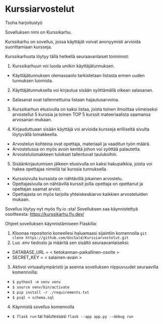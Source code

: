 # Kurssiarvostelut
Tsoha harjoitustyö

Sovelluksen nimi on Kurssikarhu.

Kurssikarhu on sovellus, jossa käyttäjät voivat anonyymisti arvioida suorittamiaan kursseja.

Kurssikarhusta löytyy tällä hetkellä seuraavanlaiset toiminnot:

1. Kurssikarhuun voi luoda uniikin käyttäjätunnuksen.
- Käyttäjätunnuksen olemassaolo tarkistetaan listasta ennen uuden tunnuksen luomista.

2. Käyttäjätunnuksella voi kirjautua sisään syöttämällä oikean salasanan.
- Salasanat ovat tallennettuina listaan hajautusarvoina.

3. Kurssikarhun etusivulla on kaksi listaa, joista toinen ilmoittaa viimeiseksi arvostellut 5 kurssia ja toinen TOP 5 kurssit mateeriaalista saamansa arvosanan mukaan.

4. Kirjauduttuaan sisään käyttäjä voi arvioida kursseja erilliseltä sivulta löytyvällä lomakkeella.
- Arvostelun kohteina ovat opettaja, materiaali ja vaaditun työn määrä.
- Arvostelussa on myös avoin kenttä johon voi syöttää palautetta.
- Arvostelulomakkeen tulokset tallentuvat taulukoihin.

5. Sisäänkirjautumisen jälkeen etusivulla on kaksi hakupalkkia, joista voi hakea opettajaa nimellä tai kurssia tunnuksella.
- Kurssisivulla kurssista on nähtävillä jokainen arvostelu.
- Opettajasivulla on nähtävillä kurssit joilla opettaja on opettanut ja opettajan saamat arviot.
- Opettajasta on myös tarjolla yhteiskeskiarvo kaikkien arvosteluiden mukaan.

Sovellus löytyy nyt myös fly.io :sta!
Sovelluksen saa käynnistettyä osoitteesta: https://kurssikarhu.fly.dev/

Ohjeet sovelluksen käynnistämiseen Flaskilla:
1. Kloonaa repositorio koneellesi haluamaasi sijaintiin komennolla ``` git clone https://github.com/UncSald/Kurssiarvostelut.git ```
2. Luo .env tiedosto ja määritä sen sisältö seuraavanlaiseksi:
- DATABASE_URL = < tietokannan-paikallinen-osoite >
- SECRET_KEY = < salainen-avain >
3. Aktivoi virtuaaliympäristö ja asenna sovelluksen riippuvuudet seuraavilla komennoilla:
- ``` $ python3 -m venv venv ```
- ``` $ source venv/bin/activate ```
- ``` $ pip install -r ./requirements.txt ```
- ``` $ psql < schema.sql ```
4. Käynnistä sovellus komennolla
- ``` $ flask run ``` tai halutessasi ``` flask --app app.py --debug run ```